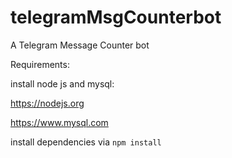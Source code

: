# telegramMsgCounterbot
A Telegram Message Counter bot

Requirements:

install node js and mysql:

https://nodejs.org

https://www.mysql.com

install dependencies via ```npm install```
